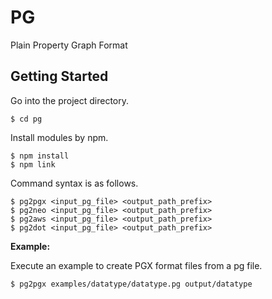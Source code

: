 # PG

Plain Property Graph Format

## Getting Started

Go into the project directory.

    $ cd pg

Install modules by npm.

    $ npm install
    $ npm link

Command syntax is as follows.

    $ pg2pgx <input_pg_file> <output_path_prefix>
    $ pg2neo <input_pg_file> <output_path_prefix>
    $ pg2aws <input_pg_file> <output_path_prefix>
    $ pg2dot <input_pg_file> <output_path_prefix>

**Example:**

Execute an example to create PGX format files from a pg file.

    $ pg2pgx examples/datatype/datatype.pg output/datatype
